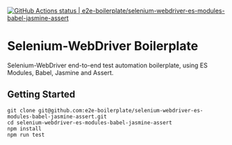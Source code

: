[![GitHub Actions status | e2e-boilerplate/selenium-webdriver-es-modules-babel-jasmine-assert](https://github.com/e2e-boilerplate/selenium-webdriver-es-modules-babel-jasmine-assert/workflows/selenium-webdriver-es-modules-babel-jasmine-assert/badge.svg)](https://github.com/e2e-boilerplate/selenium-webdriver-es-modules-babel-jasmine-assert/actions?workflow=selenium-webdriver-es-modules-babel-jasmine-assert)
  # Selenium-WebDriver Boilerplate
  Selenium-WebDriver end-to-end test automation boilerplate, using ES Modules, Babel, Jasmine and Assert.
  ## Getting Started
  	git clone git@github.com:e2e-boilerplate/selenium-webdriver-es-modules-babel-jasmine-assert.git
  	cd selenium-webdriver-es-modules-babel-jasmine-assert
  	npm install
	npm run test